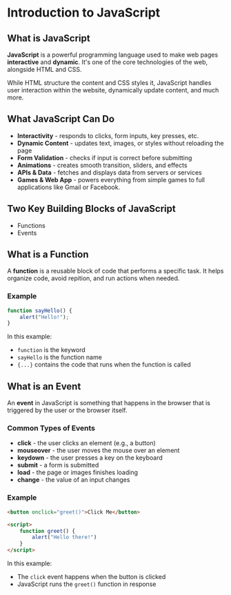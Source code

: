 # Introduction to JavaScript


## What is JavaScript

**JavaScript** is a powerful programming language used 
to make web pages **interactive** and **dynamic**. It's
one of the core technologies of the web, alongside HTML
and CSS.

While HTML structure the content and CSS styles it, JavaScript
handles user interaction within the website, dynamically update
content, and much more.


## What JavaScript Can Do

- **Interactivity** - responds to clicks, form inputs, key presses, 
etc.
- **Dynamic Content** - updates text, images, or styles without 
reloading the page
- **Form Validation** - checks if input is correct before submitting
- **Animations** - creates smooth transition, sliders, and effects
- **APIs & Data** - fetches and displays data from servers or services
- **Games & Web App** - powers everything from simple games to full
applications like Gmail or Facebook.


## Two Key Building Blocks of JavaScript

- Functions
- Events


## What is a Function

A **function** is a reusable block of code that performs a specific
task. It helps organize code, avoid repition, and run actions when 
needed.

### Example

```javascript
function sayHello() {
    alert("Hello!");
}
```

In this example:
- `function` is the keyword
- `sayHello` is the function name
- `{...}` contains the code that runs when the function is called


## What is an Event

An **event** in JavaScript is something that happens in the browser
that is triggered by the user or the browser itself.

### Common Types of Events

- **click** - the user clicks an element (e.g., a button)
- **mouseover** - the user moves the mouse over an element
- **keydown** - the user presses a key on the keyboard
- **submit** - a form is submitted
- **load** - the page or images finishes loading
- **change** - the value of an input changes

### Example

```html
<button onclick="greet()">Click Me</button>

<script>
    function greet() {
        alert("Hello there!")
    }
</script>
```

In this example:
- The `click` event happens when the button is clicked
- JavaScript runs the `greet()` function in response